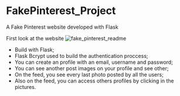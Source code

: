 # FakePinterest_Project
 A Fake Pinterest website developed with Flask

First look at the website
![fake_pinterest_readme](https://github.com/ranonbezerra/FakePinterest_Project/assets/143265690/1c0ace53-65a7-40fc-bc78-bbe849e7359a)

- Build with Flask;
- Flask Bcrypt used to build the authentication proccess;
- You can create an profile with an email, username and password;
- You can see another post images on your profile and see other;
- On the feed, you see every last photo posted by all the users;
- Also on the feed, you can access others profiles by clicking in the pictures.
